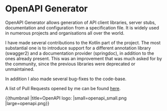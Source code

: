 # OpenAPI Generator

OpenAPI Generator allows generation of API client libraries, server stubs, documentation and configuration from a specification file. It is widely used in numerous projects and organisations all over the world.

I have made several contributions to the Kotlin part of the project. The most substantial one is to introduce support for a different annotation library (swagger2) and a documentation provider (springdoc), in addition to the ones already present. This was an improvement that was much asked for by the community, since the previous libraries were deprecated or unmaintained.

In addition I also made several bug-fixes to the code-base.

A list of Pull Requests opened by me can be found [here](https://github.com/OpenAPITools/openapi-generator/pulls?q=is%3Apr+author%3Asjoblomj).


{{thumbnail |title=OpenAPI logo: |small=openapi_small.png |large=openapi.png}}
